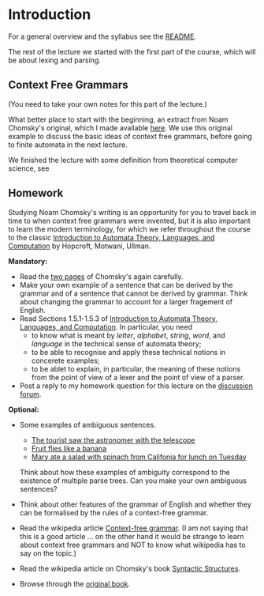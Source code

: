 
# Introduction

For a general overview and the syllabus see the [README](README.md).

The rest of the lecture we started with the first part of the course, which will be about lexing and parsing. 

## Context Free Grammars

(You need to take your own notes for this part of the lecture.)

What better place to start with the beginning, an extract from Noam Chomsky's original, which I made available [here](Sources/Noam_Chomsky_Syntactic_Structures-p.26-27.pdf). We use this original example to discuss the basic ideas of context free grammars, before going to finite automata in the next lecture.

We finished the lecture with some definition from theoretical computer science, see 

## Homework

Studying Noam Chomsky's writing is an opportunity for you to travel back in time to when context free grammars were invented, but it is also important to learn the modern terminology, for which we refer throughout the course to the classic [Introduction to Automata Theory, Languages, and Computation]( https://mcdtu.files.wordpress.com/2017/03/introduction-to-automata-theory.pdf)  by Hopcroft, Motwani, Ullman.

**Mandatory:**

- Read the [two pages](Sources/Noam_Chomsky_Syntactic_Structures-p.26-27.pdf) of Chomsky's again carefully.
- Make your own example of a sentence that can be derived by the grammar and of a sentence that cannot be derived by grammar. Think about changing the grammar to account for a larger fragement of English.
- Read Sections 1.5.1-1.5.3 of [Introduction to Automata Theory, Languages, and Computation]( https://mcdtu.files.wordpress.com/2017/03/introduction-to-automata-theory.pdf). In particular, you need  
  - to know what is meant by *letter*, *alphabet*, *string*, *word*, and *language* in the technical sense of automata theory; 
  - to be able to recognise and apply these technical notions in concerete examples;
  - to be ablet to explain, in particular, the meaning of these notions from the point of view of a lexer and the point of view of a parser.
- Post a reply to my homework question for this lecture on the [discussion forum](https://groups.google.com/forum/#!forum/chapman-compiler-construction-2020). 

**Optional:**

- Some examples of ambiguous sentences.
  - [The tourist saw the astronomer with the telescope](https://nacloweb.org/resources/problems/sample/Ambiguous.pdf)
  - [Fruit flies like a banana](https://ai.stackexchange.com/questions/10958/a-sentence-with-different-parse-tree-structures)
  - [Mary ate a salad with spinach from Califonia for lunch on Tuesday](https://cs.nyu.edu/faculty/davise/ai/ambiguity.html)

  Think about how these examples of ambiguity correspond to the existence of multiple parse trees. Can you make your own ambiguous sentences?
- Think about other features of the grammar of English and whether they can be formalised by the rules of a context-free grammar.
- Read the wikipedia article [Context-free grammar](https://en.wikipedia.org/wiki/Context-free_grammar). (I am not saying that this is a good article ... on the other hand it would be strange to learn about context free grammars and NOT to know what wikipedia has to say on the topic.)
- Read the wikipedia article on Chomsky's book [Syntactic Structures](https://en.wikipedia.org/wiki/Syntactic_Structures).
- Browse through the [original book](https://archive.org/details/NoamChomskySyntcaticStructures/page/n33/mode/2up).

